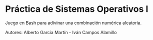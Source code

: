 # Práctica de Sistemas Operativos I
Juego en Bash para adivinar una combinación numérica aleatoria.

Autores: Alberto García Martín -
         Iván Campos Alamillo
